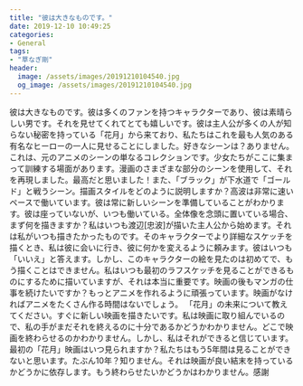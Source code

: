 ```yaml
---
title: "彼は大きなものです。"
date: 2019-12-10 10:49:25
categories:
- General
tags:
- "草なぎ剛"
header:
  image: /assets/images/20191210104540.jpg
  og_image: /assets/images/20191210104540.jpg
---
```


彼は大きなものです。彼は多くのファンを持つキャラクターであり、彼は素晴らしい男です。それを見せてくれてとても嬉しいです。彼は主人公が多くの人が知らない秘密を持っている「花月」から来ており、私たちはこれを最も人気のある有名なヒーローの一人に見せることにしました。好きなシーンは？ありません。これは、元のアニメのシーンの単なるコレクションです。少女たちがここに集まって訓練する場面があります。漫画のさまざまな部分のシーンを使用して、それを再現しました。最高だと思いました！また、「ブラック」が下水道で「ゴールド」と戦うシーン。描画スタイルをどのように説明しますか？高波は非常に速いペースで働いています。彼は常に新しいシーンを準備していることがわかります。彼は座っていないが、いつも働いている。全体像を念頭に置いている場合、まず何を描きますか？私はいつも渡辺[忠波]が描いた主人公から始めます。それは私がいつも描きたかったものです。そのキャラクターでより詳細なスケッチを描くとき、私は彼に会いに行き、彼に何かを変えるように頼みます。彼はいつも「いいえ」と答えます。しかし、このキャラクターの絵を見たのは初めてで、もう描くことはできません。私はいつも最初のラフスケッチを見ることができるものにするために描いていますが、それは本当に重要です。映画の後もマンガの仕事を続けたいですか？もっとアニメを作れるように頑張っています。映画がなければアニメをたくさん作る時間はないでしょう。 「花月」の未来について教えてください。すぐに新しい映画を描きたいです。私は映画に取り組んでいるので、私の手がまだそれを終えるのに十分であるかどうかわかりません。どこで映画を終わらせるのかわかりません。しかし、私はそれができると信じています。最初の「花月」映画はいつ見られますか？私たちはもう5年間は見ることができないと思います。たぶん10年？知りません。それは映画が良い結末を持っているかどうかに依存します。もう終わらせたいかどうかはわかりません。感謝
